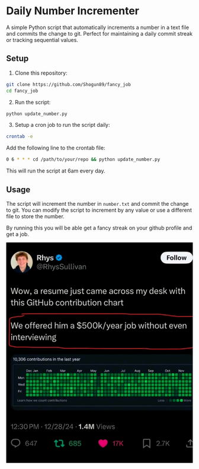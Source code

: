 # Daily Number Incrementer

A simple Python script that automatically increments a number in a text file and commits the change to git. Perfect for maintaining a daily commit streak or tracking sequential values.

## Setup

1. Clone this repository:

```bash
git clone https://github.com/Shogun89/fancy_job
cd fancy_job
```

2. Run the script:

```bash
python update_number.py
```

3. Setup a cron job to run the script daily:

```bash
crontab -e
```

Add the following line to the crontab file:

```bash
0 6 * * * cd /path/to/your/repo && python update_number.py
```

This will run the script at 6am every day.

## Usage

The script will increment the number in `number.txt` and commit the change to git. You can modify the script to increment by any value or use a different file to store the number.

By running this you will be able get a fancy streak on your github profile and get a job.

![How to get a job](get_a_job.jpg)

